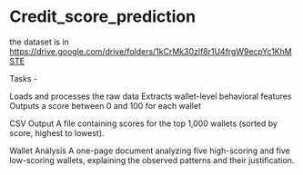 # Credit_score_prediction

the dataset is in  https://drive.google.com/drive/folders/1kCrMk30zlf8r1U4frgW9ecpYc1KhMSTE


Tasks -

Loads and processes the raw data
Extracts wallet-level behavioral features
Outputs a score between 0 and 100 for each wallet

CSV Output
A file containing scores for the top 1,000 wallets (sorted by score, highest to lowest).

Wallet Analysis
A one-page document analyzing five high-scoring and five low-scoring wallets, explaining the observed patterns and their justification.


  

